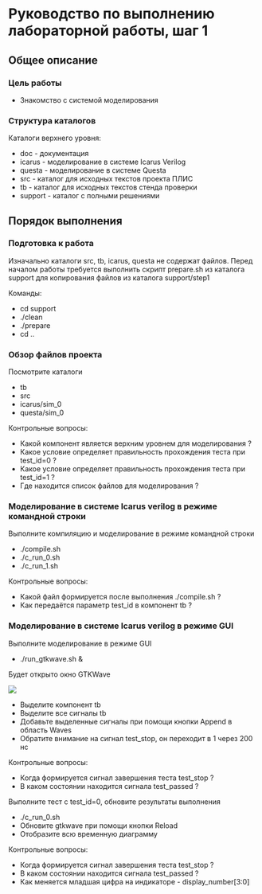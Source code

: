 # Руководство по выполнению лабораторной работы, шаг 1

## Общее описание

### Цель работы

* Знакомство с системой моделирования

### Структура каталогов

Каталоги верхнего уровня:

* doc - документация
* icarus - моделирование в системе Icarus Verilog
* questa - моделирование в системе Questa
* src - каталог для исходных текстов проекта ПЛИС
* tb - каталог для исходных текстов стенда проверки
* support - каталог с полными решениями


## Порядок выполнения

### Подготовка к работа

Изначально каталоги src, tb, icarus, questa не содержат файлов.
Перед началом работы требуется выполнить скрипт prepare.sh из каталога support 
для копирования файлов из каталога support/step1 

Команды:
* cd support
* ./clean
* ./prepare
* cd ..


### Обзор файлов проекта

Посмотрите каталоги

* tb
* src
* icarus/sim_0
* questa/sim_0

Контрольные вопросы:
* Какой компонент является верхним уровнем для моделирования ?
* Какое условие определяет правильность прохождения теста при test_id=0 ?
* Какое условие определяет правильность прохождения теста при test_id=1 ?
* Где находится список файлов для моделирования ?
  


### Моделирование в системе Icarus verilog в режиме командной строки

Выполните компиляцию и моделирование в режиме командной строки

* ./compile.sh
* ./c_run_0.sh
* ./c_run_1.sh


Контрольные вопросы:
* Какой файл формируется после выполнения ./compile.sh ?
* Как передаётся параметр test_id в компонент tb ?


### Моделирование в системе Icarus verilog в режиме GUI

Выполните моделирование в режиме GUI

* ./run_gtkwave.sh &

Будет открыто окно GTKWave

![](./04_gtkwave.png)

* Выделите компонент tb
* Выделите все сигналы tb
* Добавьте выделенные сигналы при помощи кнопки Append в область Waves
* Обратите внимание на сигнал test_stop, он переходит в 1 через 200 нс


Контрольные вопросы:
* Когда формируется сигнал завершения теста test_stop ?
* В каком состоянии находится сигнала test_passed ?

Выполните тест с test_id=0, обновите результаты выполнения

* ./c_run_0.sh
* Обновите gtkwave при помощи кнопки Reload
* Отобразите всю временную диаграмму


Контрольные вопросы:
* Когда формируется сигнал завершения теста test_stop ?
* В каком состоянии находится сигнала test_passed ?
* Как меняется младшая цифра на индикаторе - display_number[3:0]



